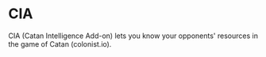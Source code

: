 # CIA
CIA (Catan Intelligence Add-on) lets you know your opponents' resources in the game of Catan (colonist.io).

